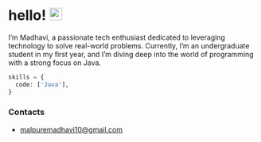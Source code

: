 # hello! <img src="https://media.giphy.com/media/hvRJCLFzcasrR4ia7z/giphy.gif" width="25px">

I’m Madhavi, a passionate tech enthusiast dedicated to leveraging technology to solve real-world problems. Currently, I’m an undergraduate student in my first year, and I’m diving deep into the world of programming with a strong focus on Java. 

```python
skills = {
  code: ['Java'], 
}
```

### Contacts
* malpuremadhavi10@gmail.com
